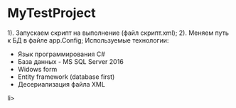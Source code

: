 # MyTestProject
1). Запускаем скрипт на выполнение (файл скрипт.xml);
2). Меняем путь к БД в файле app.Config;
Используемые технологии:
<ul>
 <li>Язык программирования C#</li>
 <li>База данных - MS SQL Server 2016</li>
 <li>Widows form</li>
 <li>Entity framework (database first)</li>
 <li>Десериализация файла XML</ul>li>
<ul>
